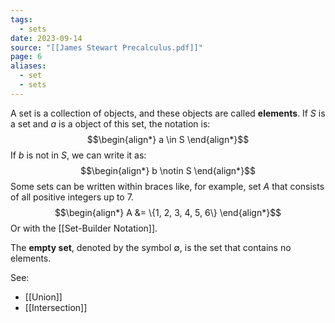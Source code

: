 ```yaml
---
tags:
  - sets
date: 2023-09-14
source: "[[James Stewart Precalculus.pdf]]"
page: 6
aliases:
  - set
  - sets
---
```

A set is a collection of objects, and these objects are called **elements**.
If $S$ is a set and $a$ is a object of this set, the notation is:
$$\begin{align*}
a \in S
\end{align*}$$
If $b$ is not in $S$, we can write it as:
$$\begin{align*}
b \notin S
\end{align*}$$
Some sets can be written within braces like, for example, set $A$ that consists of all positive integers up to 7.
$$\begin{align*}
A &= \{1, 2, 3, 4, 5, 6\}
\end{align*}$$
Or with the [[Set-Builder Notation]].

The **empty set**, denoted by the symbol ${\emptyset}$, is the set that contains no elements. 

See:
- [[Union]]
- [[Intersection]]